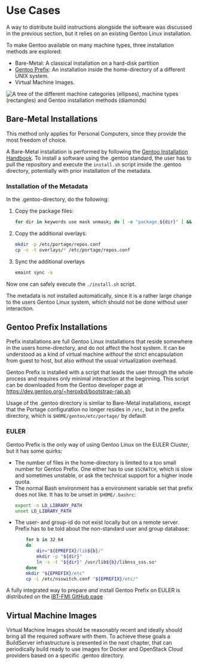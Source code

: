 Use Cases
=========

A way to distribute build instructions alongside the software was discussed in the previous section, but it relies on an existing Gentoo Linux installation.

To make Gentoo available on many machine types, three installation methods are explored:

* Bare-Metal: A classical installation on a hard-disk partition
* [Gentoo Prefix](https://wiki.gentoo.org/wiki/Project:Prefix): An installation inside the home-directory of a different UNIX system.
* Virtual Machine Images.

![A tree of the different machine categories (ellipses), machine types (rectangles) and Gentoo installation methods (diamonds)](graph/UseCases.png)

Bare-Metal Installations
------------------------

This method only applies for Personal Computers, since they provide the most freedom of choice.

A Bare-Metal installation is performed by following the [Gentoo Installation Handbook](https://wiki.gentoo.org/wiki/Handbook:Main_Page).
To install a software using the .gentoo standard, the user has to pull the repository and execute the `install.sh` script inside the .gentoo directory, potentially with prior installation of the metadata.

### Installation of the Metadata

In the .gentoo-directory, do the following: 

1. Copy the package files:
	```bash
	for dir in keywords use mask unmask; do [ -e "package.${dir}" ] && rsync -av "package.${dir}" "/etc/portage/"; done
	```
2. Copy the additional overlays:
	```bash
	mkdir -p /etc/portage/repos.conf
	cp -n -t overlays/* /etc/portage/repos.conf
	```
3. Sync the additional overlays
	```bash
	emaint sync -a
	```
Now one can safely execute the `./install.sh` script.

The metadata is not installed automatically, since it is a rather large change to the users Gentoo Linux system, which should not be done without user interaction.

Gentoo Prefix Installations
---------------------------

Prefix installations are full Gentoo Linux installations that reside somewhere in the users home-directory, and do not affect the host system.
It can be understood as a kind of virtual machine *without* the strict encapsulation from guest to host, but also without the usual virtualization overhead.

Gentoo Prefix is installed with a script that leads the user through the whole process and requires only minimal interaction at the beginning.
This script can be downloaded from the Gentoo developer page at <https://dev.gentoo.org/~heroxbd/bootstrap-rap.sh>

Usage of the .gentoo directory is simliar to Bare-Metal installations, except that the Portage configuration no longer resides in `/etc`, but in the prefix directory, which is `$HOME/gentoo/etc/portage/` by default

### EULER

Gentoo Prefix is the only way of using Gentoo Linux on the EULER Cluster, but it has some quirks:

* The number of files in the home-directory is limited to a too small number for Gentoo Prefix. One either has to use `$SCRATCH`, which is slow and sometimes unstable, or ask the technical support for a higher inode quota.
* The normal Bash environment has a environment variable set that prefix does not like. It has to be unset in `$HOME/.bashrc`:
	```bash
	export -n LD_LIBRARY_PATH
	unset LD_LIBRARY_PATH
	```
* The user- and group-id do not exist locally but on a remote server. Prefix has to be told about the non-standard user and group database:
	```bash
		for b in 32 64
		do
			dir="${EPREFIX}/lib${b}/"
			mkdir -p "${dir}"
			ln -s -t "${dir}" /usr/lib${b}/libnss_sss.so*
		done
		mkdir "${EPREFIX}/etc"
		cp -L /etc/nsswitch.conf "${EPREFIX}/etc/"
	```

A fully integrated way to prepare *and* install Gentoo Prefix on EULER is distributed on the [IBT-FMI GitHub page](https://raw.githubusercontent.com/IBT-FMI/NeuroGentooProject/master/Euler/euler.sh)

Virtual Machine Images
----------------------

Virtual Machine Images should be reasonably recent and ideally should bring all the required software with them.
To achieve these goals a BuildServer infrastructure is presented in the next chapter, that can periodically build ready to use images for Docker and OpenStack Cloud providers based on a specific .gentoo directory.
